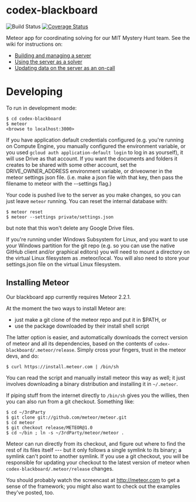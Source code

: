 codex-blackboard
================

![Build Status](https://github.com/Torgen/codex-blackboard/actions/workflows/test.yml/badge.svg)
[![Coverage Status](https://coveralls.io/repos/github/Torgen/codex-blackboard/badge.svg?branch=master)](https://coveralls.io/github/Torgen/codex-blackboard?branch=master)

Meteor app for coordinating solving for our MIT Mystery Hunt team. See the wiki for instructions on:
* [Building and managing a server](./docs/Operations.md)
* [Using the server as a solver](./docs/Solving.md)
* [Updating data on the server as an on-call](./docs/Oncall.md)
  
Developing
==========

To run in development mode:

    $ cd codex-blackboard
    $ meteor
    <browse to localhost:3000>

If you have application default credentials configured (e.g. you're running on
Compute Engine, you manually configured the environment variable, or you used
`gcloud auth application-default login` to log in as yourself), it will use
Drive as that account. If you want the documents and folders it creates to be
shared with some other account, set the DRIVE_OWNER_ADDRESS environment
variable, or driveowner in the meteor settings json file. (i.e. make a json
file with that key, then pass the filename to meteor with the --settings flag.)

Your code is pushed live to the server as you make changes, so
you can just leave `meteor` running. You can reset the internal database with:

    $ meteor reset
    $ meteor --settings private/settings.json

but note that this won't delete any Google Drive files.

If you're running under Windows Subsystem for Linux, and you want to use your
Windows partition for the git repo (e.g. so you can use the native GitHub
client and/or graphical editors) you will need to mount a directory on the
virtual Linux filesystem as .meteor/local. You will also need to store your
settings.json file on the virtual Linux filesystem.

## Installing Meteor

Our blackboard app currently requires Meteor 2.2.1.

At the moment the two ways to install Meteor are:

* just make a git clone of the meteor repo and put it in $PATH, or
* use the package downloaded by their install shell script

The latter option is easier, and automatically downloads the correct
version of meteor and all its dependencies, based on the contents of
`codex-blackboard/.meteor/release`.  Simply cross your fingers, trust
in the meteor devs, and do:

    $ curl https://install.meteor.com | /bin/sh

You can read the script and manually install meteor this way as well;
it just involves downloading a binary distribution and installing it
in `~/.meteor`.

If piping stuff from the internet directly to `/bin/sh` gives you the
willies, then you can also run from a git checkout.  Something like:

    $ cd ~/3rdParty
    $ git clone git://github.com/meteor/meteor.git
    $ cd meteor
    $ git checkout release/METEOR@1.0
    $ cd ~/bin ; ln -s ~/3rdParty/meteor/meteor .

Meteor can run directly from its checkout, and figure out where to
find the rest of its files itself --- but it only follows a single symlink
to its binary; a symlink can't point to another symlink.  If you use a
git checkout, you will be responsible for updating your checkout to
the latest version of meteor when `codex-blackboard/.meteor/release`
changes.

You should probably watch the screencast at http://meteor.com to get a sense
of the framework; you might also want to check out the examples they've
posted, too.
